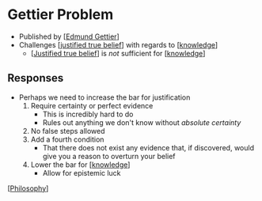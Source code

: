 # Gettier Problem

- Published by [[Edmund Gettier]]
- Challenges [[justified true belief]] with regards to [[knowledge]]
  - [[Justified true belief]] is *not* sufficient for [[knowledge]]

## Responses

- Perhaps we need to increase the bar for justification
  1. Require certainty or perfect evidence
     - This is incredibly hard to do
     - Rules out anything we don't know without *absolute certainty*
  2. No false steps allowed
  3. Add a fourth condition
     - That there does not exist any evidence that, if discovered, would give you a reason to overturn your belief
  4. Lower the bar for [[knowledge]]
     - Allow for epistemic luck

[[Philosophy]]

[//begin]: # "Autogenerated link references for markdown compatibility"
[Edmund Gettier]: edmund-gettier "Edmund Gettier"
[knowledge]: knowledge "Knowledge"
[Justified true belief]: justified-true-belief "Justified True Belief"
[knowledge]: knowledge "Knowledge"
[knowledge]: knowledge "Knowledge"
[Philosophy]: philosophy "Philosophy"
[//end]: # "Autogenerated link references"